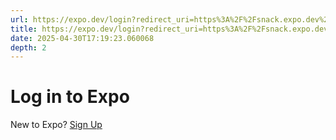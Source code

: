 ```yaml
---
url: https://expo.dev/login?redirect_uri=https%3A%2F%2Fsnack.expo.dev%2F%3FhideQueryParams%3Dtrue
title: https://expo.dev/login?redirect_uri=https%3A%2F%2Fsnack.expo.dev%2F%3FhideQueryParams%3Dtrue
date: 2025-04-30T17:19:23.060068
depth: 2
---
```


# Log in to Expo
New to Expo?
[Sign Up](https://expo.dev/signup?redirect_uri=https%3A%2F%2Fsnack.expo.dev%2F%3FhideQueryParams%3Dtrue)


